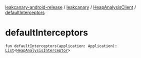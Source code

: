 [leakcanary-android-release](../../index.md) / [leakcanary](../index.md) / [HeapAnalysisClient](index.md) / [defaultInterceptors](./default-interceptors.md)

# defaultInterceptors

`fun defaultInterceptors(application: Application): `[`List`](https://kotlinlang.org/api/latest/jvm/stdlib/kotlin.collections/-list/index.html)`<`[`HeapAnalysisInterceptor`](../-heap-analysis-interceptor/index.md)`>`